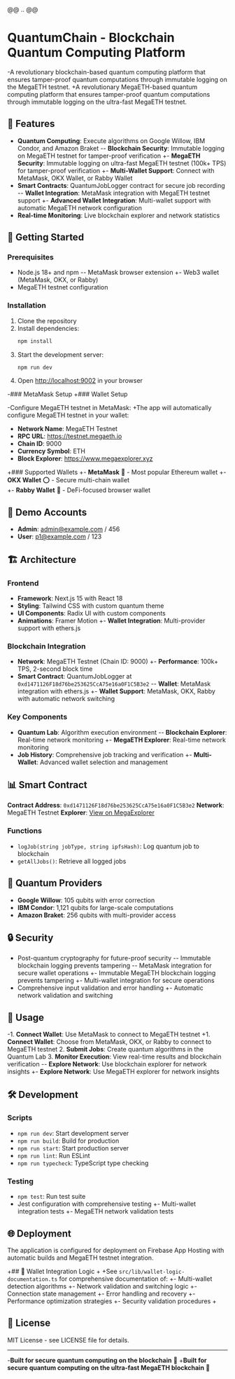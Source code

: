 @@ .. @@
 # QuantumChain - Blockchain Quantum Computing Platform

-A revolutionary blockchain-based quantum computing platform that ensures tamper-proof quantum computations through immutable logging on the MegaETH testnet.
+A revolutionary MegaETH-based quantum computing platform that ensures tamper-proof quantum computations through immutable logging on the ultra-fast MegaETH testnet.

 ## 🚀 Features

 - **Quantum Computing**: Execute algorithms on Google Willow, IBM Condor, and Amazon Braket
-- **Blockchain Security**: Immutable logging on MegaETH testnet for tamper-proof verification
+- **MegaETH Security**: Immutable logging on ultra-fast MegaETH testnet (100k+ TPS) for tamper-proof verification
+- **Multi-Wallet Support**: Connect with MetaMask, OKX Wallet, or Rabby Wallet
 - **Smart Contracts**: QuantumJobLogger contract for secure job recording
-- **Wallet Integration**: MetaMask integration with MegaETH testnet support
+- **Advanced Wallet Integration**: Multi-wallet support with automatic MegaETH network configuration
 - **Real-time Monitoring**: Live blockchain explorer and network statistics

 ## 🔧 Getting Started

 ### Prerequisites

 - Node.js 18+ and npm
-- MetaMask browser extension
+- Web3 wallet (MetaMask, OKX, or Rabby)
 - MegaETH testnet configuration

 ### Installation

 1. Clone the repository
 2. Install dependencies:
    ```bash
    npm install
    ```
 3. Start the development server:
    ```bash
    npm run dev
    ```
 4. Open [http://localhost:9002](http://localhost:9002) in your browser

-### MetaMask Setup
+### Wallet Setup

-Configure MegaETH testnet in MetaMask:
+The app will automatically configure MegaETH testnet in your wallet:
 - **Network Name**: MegaETH Testnet
 - **RPC URL**: https://testnet.megaeth.io
 - **Chain ID**: 9000
 - **Currency Symbol**: ETH
 - **Block Explorer**: https://www.megaexplorer.xyz

+### Supported Wallets
+- **MetaMask** 🦊 - Most popular Ethereum wallet
+- **OKX Wallet** ⭕ - Secure multi-chain wallet  
+- **Rabby Wallet** 🐰 - DeFi-focused browser wallet

 ## 🔐 Demo Accounts

 - **Admin**: admin@example.com / 456
 - **User**: p1@example.com / 123

 ## 🏗️ Architecture

 ### Frontend
 - **Framework**: Next.js 15 with React 18
 - **Styling**: Tailwind CSS with custom quantum theme
 - **UI Components**: Radix UI with custom components
 - **Animations**: Framer Motion
+- **Wallet Integration**: Multi-provider support with ethers.js

 ### Blockchain Integration
 - **Network**: MegaETH Testnet (Chain ID: 9000)
+- **Performance**: 100k+ TPS, 2-second block time
 - **Smart Contract**: QuantumJobLogger at `0xd1471126F18d76be253625CcA75e16a0F1C5B3e2`
-- **Wallet**: MetaMask integration with ethers.js
+- **Wallet Support**: MetaMask, OKX, Rabby with automatic network switching

 ### Key Components
 - **Quantum Lab**: Algorithm execution environment
-- **Blockchain Explorer**: Real-time network monitoring
+- **MegaETH Explorer**: Real-time network monitoring
 - **Job History**: Comprehensive job tracking and verification
+- **Multi-Wallet**: Advanced wallet selection and management

 ## 📊 Smart Contract

 **Contract Address**: `0xd1471126F18d76be253625CcA75e16a0F1C5B3e2`
 **Network**: MegaETH Testnet
 **Explorer**: [View on MegaExplorer](https://www.megaexplorer.xyz/address/0xd1471126F18d76be253625CcA75e16a0F1C5B3e2)

 ### Functions
 - `logJob(string jobType, string ipfsHash)`: Log quantum job to blockchain
 - `getAllJobs()`: Retrieve all logged jobs

 ## 🧪 Quantum Providers

 - **Google Willow**: 105 qubits with error correction
 - **IBM Condor**: 1,121 qubits for large-scale computations  
 - **Amazon Braket**: 256 qubits with multi-provider access

 ## 🔒 Security

 - Post-quantum cryptography for future-proof security
-- Immutable blockchain logging prevents tampering
-- MetaMask integration for secure wallet operations
+- Immutable MegaETH blockchain logging prevents tampering
+- Multi-wallet integration for secure operations
 - Comprehensive input validation and error handling
+- Automatic network validation and switching

 ## 📱 Usage

-1. **Connect Wallet**: Use MetaMask to connect to MegaETH testnet
+1. **Connect Wallet**: Choose from MetaMask, OKX, or Rabby to connect to MegaETH testnet
 2. **Submit Jobs**: Create quantum algorithms in the Quantum Lab
 3. **Monitor Execution**: View real-time results and blockchain verification
-- **Explore Network**: Use blockchain explorer for network insights
+- **Explore Network**: Use MegaETH explorer for network insights

 ## 🛠️ Development

 ### Scripts
 - `npm run dev`: Start development server
 - `npm run build`: Build for production
 - `npm run start`: Start production server
 - `npm run lint`: Run ESLint
 - `npm run typecheck`: TypeScript type checking

 ### Testing
 - `npm test`: Run test suite
 - Jest configuration with comprehensive testing
+- Multi-wallet integration tests
+- MegaETH network validation tests

 ## 🌐 Deployment

 The application is configured for deployment on Firebase App Hosting with automatic builds and MegaETH testnet integration.

+## 🔧 Wallet Integration Logic
+
+See `src/lib/wallet-logic-documentation.ts` for comprehensive documentation of:
+- Multi-wallet detection algorithms
+- Network validation and switching logic
+- Connection state management
+- Error handling and recovery
+- Performance optimization strategies
+- Security validation procedures
+
 ## 📄 License

 MIT License - see LICENSE file for details.

 ---

-**Built for secure quantum computing on the blockchain** 🚀
+**Built for secure quantum computing on the ultra-fast MegaETH blockchain** 🚀
